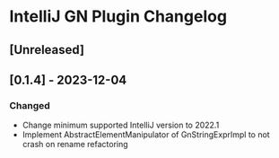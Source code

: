 <!-- Keep a Changelog guide -> https://keepachangelog.com -->

# IntelliJ GN Plugin Changelog

## [Unreleased]

## [0.1.4] - 2023-12-04

### Changed

- Change minimum supported IntelliJ version to 2022.1
- Implement AbstractElementManipulator of GnStringExprImpl to not crash on
  rename refactoring 

